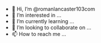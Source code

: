 - 👋 Hi, I’m @romanlancaster103com
- 👀 I’m interested in ...
- 🌱 I’m currently learning ...
- 💞️ I’m looking to collaborate on ...
- 📫 How to reach me ...

<!---
romanlancaster103com/romanlancaster103com is a ✨ special ✨ repository because its `README.md` (this file) appears on your GitHub profile.
You can click the Preview link to take a look at your changes.
--->
